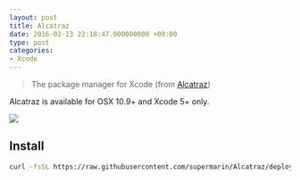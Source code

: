 ```yaml
---
layout: post
title: Alcatraz
date: 2016-02-13 22:18:47.000000000 +09:00
type: post
categories:
- Xcode
---
```

> The package manager for Xcode
> (from [Alcatraz](http://alcatraz.io))

Alcatraz is available for OSX 10.9+ and Xcode 5+ only.

![](http://alcatraz.io/images/screenshot@2x.png)

## Install
```sh
curl -fsSL https://raw.githubusercontent.com/supermarin/Alcatraz/deploy/Scripts/install.sh | sh
```

